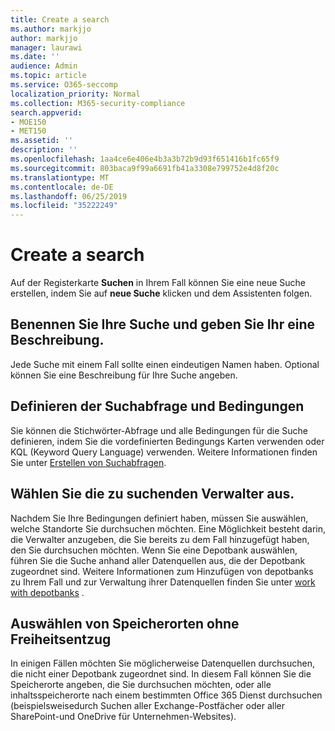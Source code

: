 ```yaml
---
title: Create a search
ms.author: markjjo
author: markjjo
manager: laurawi
ms.date: ''
audience: Admin
ms.topic: article
ms.service: O365-seccomp
localization_priority: Normal
ms.collection: M365-security-compliance
search.appverid:
- MOE150
- MET150
ms.assetid: ''
description: ''
ms.openlocfilehash: 1aa4ce6e406e4b3a3b72b9d93f651416b1fc65f9
ms.sourcegitcommit: 803baca9f99a6691fb41a3308e799752e4d8f20c
ms.translationtype: MT
ms.contentlocale: de-DE
ms.lasthandoff: 06/25/2019
ms.locfileid: "35222249"
---
```

# <a name="create-a-search"></a>Create a search

Auf der Registerkarte **Suchen** in Ihrem Fall können Sie eine neue Suche erstellen, indem Sie auf **neue Suche** klicken und dem Assistenten folgen.

## <a name="name-your-search-and-give-it-a-description"></a>Benennen Sie Ihre Suche und geben Sie Ihr eine Beschreibung.

Jede Suche mit einem Fall sollte einen eindeutigen Namen haben. Optional können Sie eine Beschreibung für Ihre Suche angeben. 

## <a name="define-your-search-query-and-conditions"></a>Definieren der Suchabfrage und Bedingungen

Sie können die Stichwörter-Abfrage und alle Bedingungen für die Suche definieren, indem Sie die vordefinierten Bedingungs Karten verwenden oder KQL (Keyword Query Language) verwenden. Weitere Informationen finden Sie unter [Erstellen von Suchabfragen](building-search-queries.md).

## <a name="choose-the-custodians-to-search-from"></a>Wählen Sie die zu suchenden Verwalter aus.

Nachdem Sie Ihre Bedingungen definiert haben, müssen Sie auswählen, welche Standorte Sie durchsuchen möchten. Eine Möglichkeit besteht darin, die Verwalter anzugeben, die Sie bereits zu dem Fall hinzugefügt haben, den Sie durchsuchen möchten. Wenn Sie eine Depotbank auswählen, führen Sie die Suche anhand aller Datenquellen aus, die der Depotbank zugeordnet sind. Weitere Informationen zum Hinzufügen von depotbanks zu Ihrem Fall und zur Verwaltung ihrer Datenquellen finden Sie unter [work with depotbanks](managing-custodians.md) .

## <a name="choose-non-custodial-locations"></a>Auswählen von Speicherorten ohne Freiheitsentzug

In einigen Fällen möchten Sie möglicherweise Datenquellen durchsuchen, die nicht einer Depotbank zugeordnet sind. In diesem Fall können Sie die Speicherorte angeben, die Sie durchsuchen möchten, oder alle inhaltsspeicherorte nach einem bestimmten Office 365 Dienst durchsuchen (beispielsweisedurch Suchen aller Exchange-Postfächer oder aller SharePoint-und OneDrive für Unternehmen-Websites).